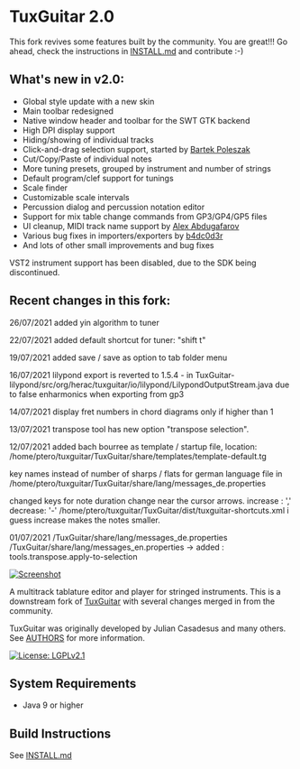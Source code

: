 # TuxGuitar 2.0
This fork revives some features built by the community. You are great!!! Go ahead, check the instructions in [INSTALL.md](INSTALL.md) and contribute :-)

## What's new in v2.0:
- Global style update with a new skin
- Main toolbar redesigned
- Native window header and toolbar for the SWT GTK backend
- High DPI display support
- Hiding/showing of individual tracks
- Click-and-drag selection support, started by [Bartek Poleszak](https://github.com/bart-poleszak/TuxGuitar-workspace)
- Cut/Copy/Paste of individual notes
- More tuning presets, grouped by instrument and number of strings
- Default program/clef support for tunings
- Scale finder
- Customizable scale intervals
- Percussion dialog and percussion notation editor
- Support for mix table change commands from GP3/GP4/GP5 files
- UI cleanup, MIDI track name support by [Alex Abdugafarov](https://github.com/frozenspider/tuxguitar)
- Various bug fixes in importers/exporters by [b4dc0d3r](https://sourceforge.net/p/tuxguitar-fork)
- And lots of other small improvements and bug fixes

VST2 instrument support has been disabled, due to the SDK being discontinued.

## Recent changes in this fork:
26/07/2021
added yin algorithm to tuner

22/07/2021
added default shortcut for tuner: "shift t"

19/07/2021
added save / save as option to tab folder menu

16/07/2021
lilypond export is reverted to 1.5.4 - in
TuxGuitar-lilypond/src/org/herac/tuxguitar/io/lilypond/LilypondOutputStream.java
due to false enharmonics when exporting from gp3

14/07/2021
display fret numbers in chord diagrams only if higher than 1

13/07/2021
transpose tool has new option "transpose selection".

12/07/2021
added bach bourree as template / startup file, location:
/home/ptero/tuxguitar/TuxGuitar/share/templates/template-default.tg

key names instead of number of sharps / flats for german language file in
/home/ptero/tuxguitar/TuxGuitar/share/lang/messages_de.properties

changed keys for note duration change near the cursor arrows.
increase : ','  decrease: '-'
/home/ptero/tuxguitar/TuxGuitar/dist/tuxguitar-shortcuts.xml
i guess increase makes the notes smaller. 

01/07/2021
/TuxGuitar/share/lang/messages_de.properties
/TuxGuitar/share/lang/messages_en.properties
    -> added :
tools.transpose.apply-to-selection


[![Screenshot](./TuxGuitar/share/skins/Symbolic-Dark/skin-preview.png)](./TuxGuitar/share/skins/Symbolic-Dark/skin-preview.png)

A multitrack tablature editor and player for stringed instruments. This is a downstream fork
of [TuxGuitar](http://tuxguitar.com.ar/) with several changes merged in from the community.

TuxGuitar was originally developed by Julian Casadesus and many others. See [AUTHORS](AUTHORS)
for more information.

[![License: LGPLv2.1](https://img.shields.io/badge/License-LGPL%20v2.1-blue.svg?logo=gnu)](https://www.gnu.org/licenses/old-licenses/lgpl-2.1.en.html)

## System Requirements
- Java 9 or higher


## Build Instructions
See [INSTALL.md](INSTALL.md)
